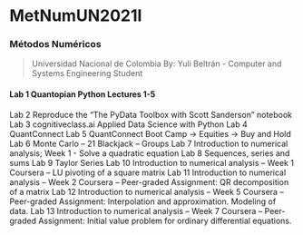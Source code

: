 # MetNumUN2021I
### Métodos Numéricos
> Universidad Nacional de Colombia
> By: Yuli Beltrán - Computer and Systems Engineering Student

#### Lab 1  Quantopian Python Lectures 1-5
Lab 2  Reproduce the “The PyData Toolbox with Scott Sanderson” notebook
Lab 3  cognitiveclass.ai Applied Data Science with Python
Lab 4  QuantConnect
Lab 5  QuantConnect Boot Camp -> Equities -> Buy and Hold
Lab 6  Monte Carlo – 21 Blackjack – Groups
Lab 7  Introduction to numerical analysis; Week 1 - Solve a quadratic equation
Lab 8  Sequences, series and sums
Lab 9  Taylor Series
Lab 10 Introduction to numerical analysis – Week 1 Coursera – LU pivoting of a square matrix
Lab 11 Introduction to numerical analysis – Week 2 Coursera – Peer-graded Assignment: QR decomposition of a matrix
Lab 12 Introduction to numerical analysis – Week 5 Coursera – Peer-graded Assignment: Interpolation and approximation. Modeling of data.
Lab 13 Introduction to numerical analysis – Week 7 Coursera – Peer-graded Assignment: Initial value problem for ordinary differential equations.

